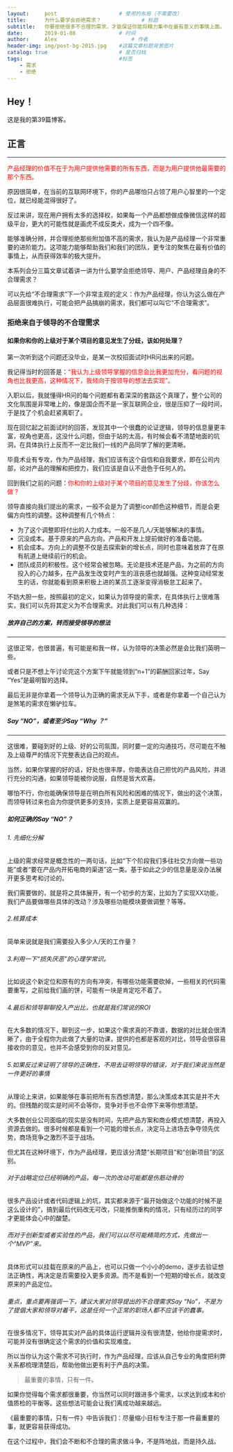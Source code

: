 ```yaml
---
layout:     post   				    # 使用的布局（不需要改）
title:      为什么要学会拒绝需求？				# 标题 
subtitle:   你要拒绝很多不合理的需求，才能保证你能将精力集中在最有意义的事情上面。    # 副标题
date:       2019-01-08 				# 时间
author:     Alex 						# 作者
header-img: img/post-bg-2015.jpg 	#这篇文章标题背景图片
catalog: true 						# 是否归档
tags:								#标签
    - 需求
    - 拒绝
---
```


## Hey！
这是我的第39篇博客。
## 正言
******
<font color="red">产品经理的价值不在于为用户提供他需要的所有东西，而是为用户提供他最需要的那个东西。</font>

原因很简单，在当前的互联网环境下，你的产品哪怕只占领了用户心智里的一个定位，就已经能混得很好了。

反过来讲，现在用户拥有太多的选择权，如果每一个产品都想做成像微信这样的超级平台，更大的可能性就是画虎不成反类犬，成为一个四不像。

能够准确分辨，并合理拒绝那些附加值不高的需求，我认为是产品经理一个非常重要的进阶能力。这项能力能够帮助我们和我们的团队，更专注的聚焦在最有价值的事情上，从而获得效率的极大提升。

本系列会分三篇文章试着讲一讲为什么要学会拒绝领导、用户、产品经理自身的不合理需求？

可以先给“不合理需求”下一个非常主观的定义：作为产品经理，你认为这么做在产品层面很难执行，可能会把产品搞崩的需求，我们都可以叫它“不合理需求”。
### 拒绝来自于领导的不合理需求
#### 如果你和你的上级对于某个项目的意见发生了分歧，该如何处理？

第一次听到这个问题还没毕业，是某一次校招面试时HR问出来的问题。

我记得当时的回答是：<font color="red">“我认为上级领导掌握的信息会比我更加充分，看问题的视角也比我更高，这种情况下，我倾向于按领导的想法去实现”。</font>

入职以后，我就懂得HR问的每个问题都有着深深的套路这个真理了，整个公司的文化氛围是非常唯上的，像是国企而不是一家互联网企业，很是压抑了一段时间，于是找了个机会赶紧离职了。

现在回忆起之前面试时的回答，发现其中一个很蠢的论证逻辑，领导的信息量更丰富，视角也更高，这没什么问题，但由于站的太高，有时候会看不清楚地面的坑洞，在具体执行上反而不一定比我们一线的产品同学了解的更清晰。

毕竟术业有专攻，作为产品经理，我们应该有这个自信和自我要求，即在公司内部，论对产品的理解和把控力，我们应该是自认不逊色于任何人的。

回到我们之前的问题：<font color="red">你和你的上级对于某个项目的意见发生了分歧，你该怎么做？</font>

领导直接向我们提出的需求，一般不会是为了调整icon颜色这种细节，而是会更偏方向性的调整。这种调整有几个特点：

* 为了这个调整即将付出的人力成本。一般不是几人/天能够解决的事情。
* 沉没成本。基于原来的产品方向，产品和开发上提前做好的准备功能。
* 机会成本。方向上的调整不仅是去探索新的增长点，同时也意味着放弃了在原有航道上继续前行的机会。
* 团队成员的积极性。这个经常会被忽略。无论是技术还是产品，为之前的方向投入的心力越多，在产品发生改变时产生的沮丧感也就越强。这种变动经常发生的话，你就能看到原来积极上进的某员工逐渐变得消极怠工起来了。

不妨大胆一些，按照最初的定义，如果认为领导提的需求，在具体执行上很难落实，我们可以先将其定义为不合理需求。对此我们可以有几种选择：
##### 放弃自己的方案，转而接受领导的想法
*** 

这很正常，也很普遍，有可能是和我一样，认为领导的决策必然是会比我们英明一些。

或者只是不想上午讨论完这个方案下午就能领到“n+1”的薪酬回家过年，Say “Yes”是最明智的选择。

最后无非是你拿着一个领导认为正确的需求无从下手，或者是你拿着一个自己认为是煞笔的需求在懒驴拉车。
##### Say “NO”，或者至少Say “Why ？”
***

这很难，要碰到好的上级、好的公司氛围，同时要一定的沟通技巧，尽可能在不触及上级尊严的情况下完整表达自己的观点。

当然，如果你掌握的好的话，好处也很丰厚，你能表达自己担忧的产品风险，并进行充分的沟通，如果领导能被你说服，自然是皆大欢喜。

哪怕不行，你也能确保领导是在明白所有风险和困难的情况下，做出的这个决策，而领导转过来也会为你提供更多的支持，实质上是更容易双赢的。
##### 如何正确的Say “NO”？
###### 1. 先细化分解
上级的需求经常是概念性的一两句话，比如“下个阶段我们多往社交方向做一些功能”或者“要在产品内开拓电商的渠道”这一类。基于如此之少的信息量是没办法展开更多思考和讨论的。

我们需要做的，就是将之具体展开，有一个初步的方案，比如为了实现XX功能，我们产品要做哪些具体的改动？涉及哪些功能模块要做调整？等等。
###### 2.核算成本
简单来说就是我们需要投入多少人/天的工作量？
###### 3.利用一下“损失厌恶”的心理学常识。
比如说这个新定位和原有的方向有冲突，有哪些功能需要砍掉，一些相关的代码需要重写，之前给我们画的饼，可能有一块是肯定吃不着了。
###### 4.最后和领导聊聊投入产出比，也就是我们常说的ROI
在大多数的情况下，聊到这一步，如果这个需求真的不靠谱，数据的对比就会很清晰了，由于全程你为此做了大量的功课，提供的也都是客观的对比，领导会很容易接收你的意见，也并不会感受到你的反对意见。
###### 5.如果反过来证明了领导的正确性，不用去证明领导的错误，对于我们来说当然是一件更好的事情
从理论上来讲，如果能够在事前把所有东西想清楚，那么决策成本其实是并不大的。但残酷的现实是时间不会等你，竞争对手也不会停下来等你想清楚。

大多数创业公司面临的现实是没有时间，先把产品方案和商业模式想清楚，再投入资源去做的。很多时候都是看到一个可能的增长点，决定马上进场去争夺领先优势，商场竞争之激烈不亚于战场。

但尤其在这种环境下，作为产品经理，更应该分清楚“长期项目”和“创新项目”的区别。
###### 对于战略定位已经明确的产品，每一次的改动可能都是伤筋动骨的
很多产品设计或者代码逻辑上的坑，其实都来源于“最开始做这个功能的时候不是这么设计的”，搞到最后代码改无可改，只能推倒重构的情况，只有经历过的同学才更能体会心中的酸楚。
###### 而对于创新型或者实验性的产品，我们可以以尽可能精简的方式，先做出一个“MVP”来。
具体形式可以挂载在原来的产品上，也可以只做一个小小的demo，逐步去验证想法正确性，再决定是否需要投入更多资源。而不是看到一个短期的增长点，就改变原来的产品定位。
###### 重点，重点要再强调一下，建议大家对领导提出的不合理需求Say “No”，不是为了提倡大家和领导对着干，这是任何一个正常的职场人都不应该干的蠢事。

在很多情况下，领导其实对产品的具体运行逻辑并没有很清楚，他给你提需求时，可能并没有很确定这个需求的价值和实现难度。

所以当你认为这个需求不可执行时，作为产品经理，应该从自己专业的角度把利弊关系都梳理清楚后，帮助他做出更有利于产品的决策。
>最重要的事情，只有一件。

如果你觉得每个需求都很重要，你当然可以同时跟进多个需求，以求达到成本和价值质检的平衡等。这些想法可能会让我们离成功越来越远。

《最重要的事情，只有一件》中告诉我们：尽量缩小目标专注于那一件最重要的事，就更容易获得成功。

在这个过程中，我们会不断和不合理的需求做斗争，不是阵地战，而是持久战。
